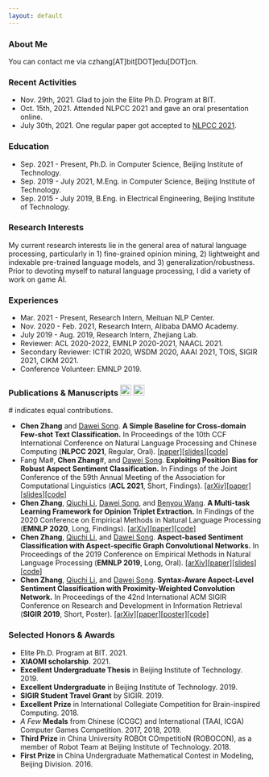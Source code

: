 ```yaml
---
layout: default
---
```


### About Me

You can contact me via czhang[AT]bit[DOT]edu[DOT]cn.

### Recent Activities

* Nov. 29th, 2021. Glad to join the Elite Ph.D. Program at BIT.
* Oct. 15th, 2021. Attended NLPCC 2021 and gave an oral presentation online.
* July 30th, 2021. One regular paper got accepted to [NLPCC 2021](http://tcci.ccf.org.cn/conference/2021/).

### Education

* Sep. 2021 - Present, Ph.D. in Computer Science, Beijing Institute of Technology.
* Sep. 2019 - July 2021, M.Eng. in Computer Science, Beijing Institute of Technology.
* Sep. 2015 - July 2019, B.Eng. in Electrical Engineering, Beijing Institute of Technology.

### Research Interests

My current research interests lie in the general area of natural language processing, particularly in 1) fine-grained opinion mining, 2) lightweight and indexable pre-trained language models, and 3) generalization/robustness. Prior to devoting myself to natural language processing, I did a variety of work on game AI.

### Experiences

* Mar. 2021 - Present, Research Intern, Meituan NLP Center.
* Nov. 2020 - Feb. 2021, Research Intern, Alibaba DAMO Academy.
* July 2019 - Aug. 2019, Research Intern, Zhejiang Lab.
* Reviewer: ACL 2020-2022, EMNLP 2020-2021, NAACL 2021.
* Secondary Reviewer: ICTIR 2020, WSDM 2020, AAAI 2021, TOIS, SIGIR 2021, CIKM 2021.
* Conference Volunteer: EMNLP 2019.

### Publications & Manuscripts [<img src="./assets/img/google.ico" width="22" height="22" alt="google" align=center/>](https://scholar.google.com/citations?user=IMwAXWcAAAAJ) [<img src="./assets/img/semantic.ico" width="22" height="22" alt="semantic" align=center/>](https://www.semanticscholar.org/author/Chen-Zhang/145107889) 
\# indicates equal contributions.

* **Chen Zhang** and [Dawei Song](http://cs.bit.edu.cn/szdw/jsml/js/sdw/index.htm). **A Simple Baseline for Cross-domain Few-shot Text Classification.** In Proceedings of the 10th CCF International Conference on Natural Language Processing and Chinese Computing (**NLPCC 2021**, Regular, Oral). [[paper]](https://link.springer.com/chapter/10.1007/978-3-030-88480-2_56)[[slides]](./assets/file/NLPCC2021-Oral.pdf)[[code]](https://github.com/GeneZC/XFew)
* Fang Ma\#, **Chen Zhang**\#, and [Dawei Song](http://cs.bit.edu.cn/szdw/jsml/js/sdw/index.htm). **Exploiting Position Bias for Robust Aspect Sentiment Classification.** In Findings of the Joint Conference of the 59th Annual Meeting of the Association for Computational Linguistics (**ACL 2021**, Short, Findings). [[arXiv]](https://arxiv.org/abs/2105.14210)[[paper]](https://aclanthology.org/2021.findings-acl.116/)[[slides]](./assets/file/ACL2021-Oral.pdf)[[code]](https://github.com/BD-MF/POS4ASC)
* **Chen Zhang**, [Qiuchi Li](https://qiuchili.github.io), [Dawei Song](http://cs.bit.edu.cn/szdw/jsml/js/sdw/index.htm), and [Benyou Wang](https://wabyking.github.io/old). **A Multi-task Learning Framework for Opinion Triplet Extraction.** In Findings of the 2020 Conference on Empirical Methods in Natural Language Processing (**EMNLP 2020**, Long, Findings). [[arXiv]](https://arxiv.org/abs/2010.01512)[[paper]](https://www.aclweb.org/anthology/2020.findings-emnlp.72/)[[code]](https://github.com/GeneZC/OTE-MTL)
* **Chen Zhang**, [Qiuchi Li](https://qiuchili.github.io), and [Dawei Song](http://cs.bit.edu.cn/szdw/jsml/js/sdw/index.htm). **Aspect-based Sentiment Classification with Aspect-specific Graph Convolutional Networks.** In Proceedings of the 2019 Conference on Empirical Methods in Natural Language Processing (**EMNLP 2019**, Long, Oral). [[arXiv]](https://arxiv.org/abs/1909.03477)[[paper]](https://www.aclweb.org/anthology/D19-1464/)[[slides]](./assets/file/EMNLP2019-Oral.pdf)[[code]](https://github.com/GeneZC/ASGCN)
* **Chen Zhang**, [Qiuchi Li](https://qiuchili.github.io), and [Dawei Song](http://cs.bit.edu.cn/szdw/jsml/js/sdw/index.htm). **Syntax-Aware Aspect-Level Sentiment Classification with Proximity-Weighted Convolution Network.** In Proceedings of the 42nd International ACM SIGIR Conference on Research and Development in Information Retrieval (**SIGIR 2019**, Short, Poster). [[arXiv]](https://arxiv.org/abs/1909.10171)[[paper]](https://dl.acm.org/citation.cfm?id=3331351)[[poster]](./assets/file/SIGIR2019-Poster.pdf)[[code]](https://github.com/GeneZC/PWCN)

### Selected Honors & Awards

* Elite Ph.D. Program at BIT. 2021.
* **XIAOMI scholarship**. 2021.
* **Excellent Undergraduate Thesis** in Beijing Institute of Technology. 2019.
* **Excellent Undergraduate** in Beijing Institute of Technology. 2019.
* **SIGIR Student Travel Grant** by SIGIR. 2019.
* **Excellent Prize** in International Collegiate Competition for Brain-inspired Computing. 2018.
* *A Few* **Medals** from Chinese (CCGC) and International (TAAI, ICGA) Computer Games Competition. 2017, 2018, 2019.
* **Third Prize** in China University ROBOt COmpetitioN (ROBOCON), as a member of Robot Team at Beijing Institute of Technology. 2018.
* **First Prize** in China Undergraduate Mathematical Contest in Modeling, Beijing Division. 2016.
